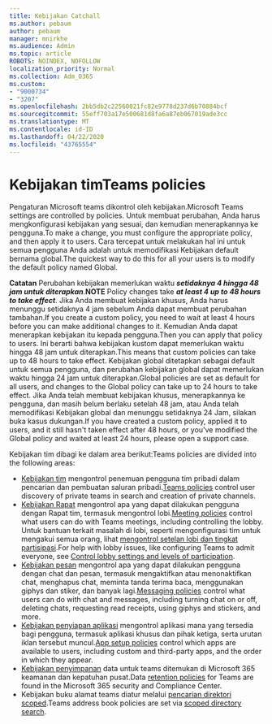 ```yaml
---
title: Kebijakan Catchall
ms.author: pebaum
author: pebaum
manager: mnirkhe
ms.audience: Admin
ms.topic: article
ROBOTS: NOINDEX, NOFOLLOW
localization_priority: Normal
ms.collection: Adm_O365
ms.custom:
- "9000734"
- "3207"
ms.openlocfilehash: 2bb5db2c22560021fc82e9778d237d6b70884bcf
ms.sourcegitcommit: 55eff703a17e500681d8fa6a87eb067019ade3cc
ms.translationtype: MT
ms.contentlocale: id-ID
ms.lasthandoff: 04/22/2020
ms.locfileid: "43765554"
---
```

# <a name="teams-policies"></a><span data-ttu-id="9a8a0-102">Kebijakan tim</span><span class="sxs-lookup"><span data-stu-id="9a8a0-102">Teams policies</span></span>

<span data-ttu-id="9a8a0-103">Pengaturan Microsoft teams dikontrol oleh kebijakan.</span><span class="sxs-lookup"><span data-stu-id="9a8a0-103">Microsoft Teams settings are controlled by policies.</span></span> <span data-ttu-id="9a8a0-104">Untuk membuat perubahan, Anda harus mengkonfigurasi kebijakan yang sesuai, dan kemudian menerapkannya ke pengguna.</span><span class="sxs-lookup"><span data-stu-id="9a8a0-104">To make a change, you must configure the appropriate policy, and then apply it to users.</span></span> <span data-ttu-id="9a8a0-105">Cara tercepat untuk melakukan hal ini untuk semua pengguna Anda adalah untuk memodifikasi Kebijakan default bernama global.</span><span class="sxs-lookup"><span data-stu-id="9a8a0-105">The quickest way to do this for all your users is to modify the default policy named Global.</span></span> 

<span data-ttu-id="9a8a0-106">**Catatan** Perubahan kebijakan memerlukan waktu ***setidaknya 4 hingga 48 jam untuk diterapkan***.</span><span class="sxs-lookup"><span data-stu-id="9a8a0-106">**NOTE** Policy changes take ***at least 4 up to 48 hours to take effect***.</span></span> <span data-ttu-id="9a8a0-107">Jika Anda membuat kebijakan khusus, Anda harus menunggu setidaknya 4 jam sebelum Anda dapat membuat perubahan tambahan.</span><span class="sxs-lookup"><span data-stu-id="9a8a0-107">If you create a custom policy, you need to wait at least 4 hours before you can make additional changes to it.</span></span> <span data-ttu-id="9a8a0-108">Kemudian Anda dapat menerapkan kebijakan itu kepada pengguna.</span><span class="sxs-lookup"><span data-stu-id="9a8a0-108">Then you can apply that policy to users.</span></span> <span data-ttu-id="9a8a0-109">Ini berarti bahwa kebijakan kustom dapat memerlukan waktu hingga 48 jam untuk diterapkan.</span><span class="sxs-lookup"><span data-stu-id="9a8a0-109">This means that custom policies can take up to 48 hours to take effect.</span></span> <span data-ttu-id="9a8a0-110">Kebijakan global ditetapkan sebagai default untuk semua pengguna, dan perubahan kebijakan global dapat memerlukan waktu hingga 24 jam untuk diterapkan.</span><span class="sxs-lookup"><span data-stu-id="9a8a0-110">Global policies are set as default for all users, and changes to the Global policy can take up to 24 hours to take effect.</span></span> <span data-ttu-id="9a8a0-111">Jika Anda telah membuat kebijakan khusus, menerapkannya ke pengguna, dan masih belum berlaku setelah 48 jam, atau Anda telah memodifikasi Kebijakan global dan menunggu setidaknya 24 Jam, silakan buka kasus dukungan.</span><span class="sxs-lookup"><span data-stu-id="9a8a0-111">If you have created a custom policy, applied it to users, and it still hasn't taken effect after 48 hours, or you've modified the Global policy and waited at least 24 hours, please open a support case.</span></span>

<span data-ttu-id="9a8a0-112">Kebijakan tim dibagi ke dalam area berikut:</span><span class="sxs-lookup"><span data-stu-id="9a8a0-112">Teams policies are divided into the following areas:</span></span>

- <span data-ttu-id="9a8a0-113">[Kebijakan tim](https://docs.microsoft.com/MicrosoftTeams/teams-policies) mengontrol penemuan pengguna tim pribadi dalam pencarian dan pembuatan saluran pribadi.</span><span class="sxs-lookup"><span data-stu-id="9a8a0-113">[Teams policies](https://docs.microsoft.com/MicrosoftTeams/teams-policies) control user discovery of private teams in search and creation of private channels.</span></span>  
- <span data-ttu-id="9a8a0-114">[Kebijakan Rapat](https://docs.microsoft.com/microsoftteams/meeting-policies-in-teams) mengontrol apa yang dapat dilakukan pengguna dengan Rapat tim, termasuk mengontrol lobi.</span><span class="sxs-lookup"><span data-stu-id="9a8a0-114">[Meeting policies](https://docs.microsoft.com/microsoftteams/meeting-policies-in-teams) control what users can do with Teams meetings, including controlling the lobby.</span></span> <span data-ttu-id="9a8a0-115">Untuk bantuan terkait masalah di lobi, seperti mengonfigurasi tim untuk mengakui semua orang, lihat [mengontrol setelan lobi dan tingkat partisipasi](https://docs.microsoft.com/alchemyinsights/bypass-lobby).</span><span class="sxs-lookup"><span data-stu-id="9a8a0-115">For help with lobby issues, like configuring Teams to admit everyone, see [Control lobby settings and levels of participation](https://docs.microsoft.com/alchemyinsights/bypass-lobby).</span></span>
- <span data-ttu-id="9a8a0-116">[Kebijakan pesan](https://docs.microsoft.com/microsoftteams/messaging-policies-in-teams) mengontrol apa yang dapat dilakukan pengguna dengan chat dan pesan, termasuk mengaktifkan atau menonaktifkan chat, menghapus chat, meminta tanda terima baca, menggunakan giphys dan stiker, dan banyak lagi.</span><span class="sxs-lookup"><span data-stu-id="9a8a0-116">[Messaging policies](https://docs.microsoft.com/microsoftteams/messaging-policies-in-teams) control what users can do with chat and messages, including turning chat on or off, deleting chats, requesting read receipts, using giphys and stickers, and more.</span></span>
- <span data-ttu-id="9a8a0-117">[Kebijakan penyiapan aplikasi](https://docs.microsoft.com/MicrosoftTeams/teams-app-setup-policies) mengontrol aplikasi mana yang tersedia bagi pengguna, termasuk aplikasi khusus dan pihak ketiga, serta urutan iklan tersebut muncul.</span><span class="sxs-lookup"><span data-stu-id="9a8a0-117">[App setup policies](https://docs.microsoft.com/MicrosoftTeams/teams-app-setup-policies) control which apps are available to users, including custom and third-party apps, and the order in which they appear.</span></span>  
- <span data-ttu-id="9a8a0-118">[Kebijakan penyimpanan](https://docs.microsoft.com/microsoftteams/retention-policies) data untuk teams ditemukan di Microsoft 365 keamanan dan kepatuhan pusat.</span><span class="sxs-lookup"><span data-stu-id="9a8a0-118">Data [retention policies](https://docs.microsoft.com/microsoftteams/retention-policies) for Teams are found in the Microsoft 365 security and Compliance Center.</span></span>
- <span data-ttu-id="9a8a0-119">Kebijakan buku alamat teams diatur melalui [pencarian direktori scoped](https://docs.microsoft.com/MicrosoftTeams/teams-scoped-directory-search).</span><span class="sxs-lookup"><span data-stu-id="9a8a0-119">Teams address book policies are set via [scoped directory search](https://docs.microsoft.com/MicrosoftTeams/teams-scoped-directory-search).</span></span>